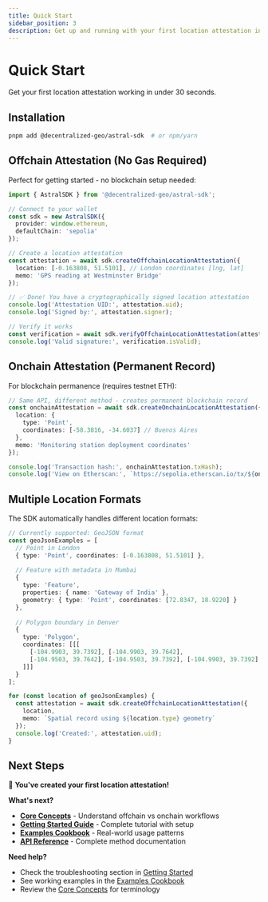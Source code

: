 ```yaml
---
title: Quick Start
sidebar_position: 3
description: Get up and running with your first location attestation in 30 seconds
---
```


# Quick Start

Get your first location attestation working in under 30 seconds.

## Installation

```bash
pnpm add @decentralized-geo/astral-sdk  # or npm/yarn
```

## Offchain Attestation (No Gas Required)

Perfect for getting started - no blockchain setup needed:

```typescript
import { AstralSDK } from '@decentralized-geo/astral-sdk';

// Connect to your wallet
const sdk = new AstralSDK({ 
  provider: window.ethereum,
  defaultChain: 'sepolia' 
});

// Create a location attestation
const attestation = await sdk.createOffchainLocationAttestation({
  location: [-0.163808, 51.5101], // London coordinates [lng, lat]
  memo: 'GPS reading at Westminster Bridge'
});

// ✅ Done! You have a cryptographically signed location attestation
console.log('Attestation UID:', attestation.uid);
console.log('Signed by:', attestation.signer);

// Verify it works
const verification = await sdk.verifyOffchainLocationAttestation(attestation);
console.log('Valid signature:', verification.isValid);
```

## Onchain Attestation (Permanent Record)

For blockchain permanence (requires testnet ETH):

```typescript
// Same API, different method - creates permanent blockchain record
const onchainAttestation = await sdk.createOnchainLocationAttestation({
  location: { 
    type: 'Point', 
    coordinates: [-58.3816, -34.6037] // Buenos Aires
  },
  memo: 'Monitoring station deployment coordinates'
});

console.log('Transaction hash:', onchainAttestation.txHash);
console.log('View on Etherscan:', `https://sepolia.etherscan.io/tx/${onchainAttestation.txHash}`);
```

## Multiple Location Formats

The SDK automatically handles different location formats:

```typescript
// Currently supported: GeoJSON format
const geoJsonExamples = [
  // Point in London
  { type: 'Point', coordinates: [-0.163808, 51.5101] },
  
  // Feature with metadata in Mumbai  
  {
    type: 'Feature',
    properties: { name: 'Gateway of India' },
    geometry: { type: 'Point', coordinates: [72.8347, 18.9220] }
  },
  
  // Polygon boundary in Denver
  {
    type: 'Polygon',
    coordinates: [[[
      [-104.9903, 39.7392], [-104.9903, 39.7642],
      [-104.9503, 39.7642], [-104.9503, 39.7392], [-104.9903, 39.7392]
    ]]]
  }
];

for (const location of geoJsonExamples) {
  const attestation = await sdk.createOffchainLocationAttestation({
    location,
    memo: `Spatial record using ${location.type} geometry`
  });
  console.log('Created:', attestation.uid);
}
```

## Next Steps

🎉 **You've created your first location attestation!** 

**What's next?**

- **[Core Concepts](./core-concepts/)** - Understand offchain vs onchain workflows
- **[Getting Started Guide](./guides/getting-started)** - Complete tutorial with setup
- **[Examples Cookbook](./examples/cookbook)** - Real-world usage patterns
- **[API Reference](./api/reference)** - Complete method documentation

**Need help?**
- Check the troubleshooting section in [Getting Started](./guides/getting-started#common-issues--solutions)
- See working examples in the [Examples Cookbook](./examples/cookbook)
- Review the [Core Concepts](./core-concepts) for terminology